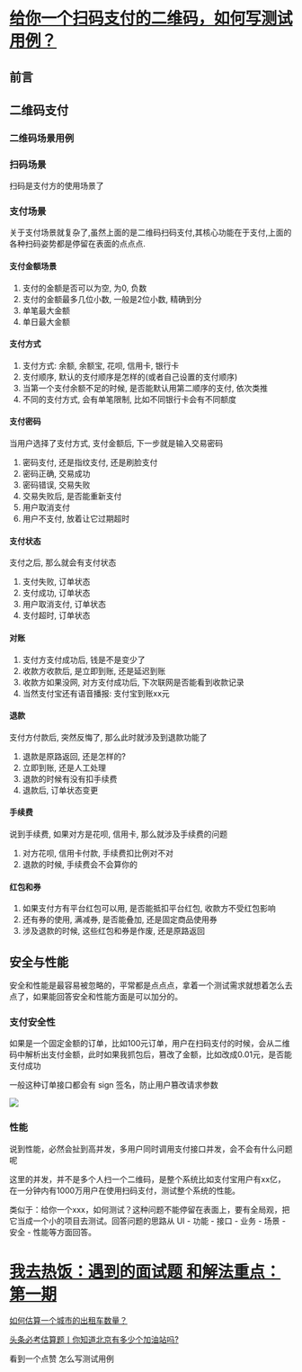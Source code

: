 # [给你一个扫码支付的二维码，如何写测试用例？](https://mp.weixin.qq.com/s/TFAG-E6QasOGx-13HtO0hw)

## 前言



## 二维码支付



### 二维码场景用例



### 扫码场景

扫码是支付方的使用场景了



### 支付场景

关于支付场景就复杂了,虽然上面的是二维码扫码支付,其核心功能在于支付,上面的各种扫码姿势都是停留在表面的点点点.

#### 支付金额场景

1. 支付的金额是否可以为空, 为0, 负数
2. 支付的金额最多几位小数, 一般是2位小数, 精确到分
3. 单笔最大金额
4. 单日最大金额

#### 支付方式

1. 支付方式: 余额, 余额宝, 花呗, 信用卡, 银行卡
2. 支付顺序, 默认的支付顺序是怎样的(或者自己设置的支付顺序)
3. 当第一个支付余额不足的时候, 是否能默认用第二顺序的支付, 依次类推
4. 不同的支付方式, 会有单笔限制, 比如不同银行卡会有不同额度

#### 支付密码

当用户选择了支付方式, 支付金额后, 下一步就是输入交易密码

1. 密码支付, 还是指纹支付, 还是刷脸支付
2. 密码正确, 交易成功
3. 密码错误, 交易失败
4. 交易失败后, 是否能重新支付
5. 用户取消支付
6. 用户不支付, 放着让它过期超时

#### 支付状态

支付之后, 那么就会有支付状态

1. 支付失败, 订单状态
2. 支付成功, 订单状态
3. 用户取消支付, 订单状态
4. 支付超时, 订单状态

#### 对账

1. 支付方支付成功后, 钱是不是变少了
2. 收款方收款后, 是立即到账, 还是延迟到账
3. 收款方如果没网, 对方支付成功后, 下次联网是否能看到收款记录
4. 当然支付宝还有语音播报: 支付宝到账xx元

#### 退款

支付方付款后, 突然反悔了, 那么此时就涉及到退款功能了

1. 退款是原路返回, 还是怎样的?
2. 立即到账, 还是人工处理
3. 退款的时候有没有扣手续费
4. 退款后, 订单状态变更

#### 手续费

说到手续费, 如果对方是花呗, 信用卡, 那么就涉及手续费的问题

1. 对方花呗, 信用卡付款, 手续费扣比例对不对
2. 退款的时候, 手续费会不会算你的

#### 红包和券

1. 如果支付方有平台红包可以用, 是否能抵扣平台红包, 收款方不受红包影响
2. 还有券的使用, 满减券, 是否能叠加, 还是固定商品使用券
3. 涉及退款的时候, 这些红包和券是作废, 还是原路返回

## 安全与性能

安全和性能是最容易被忽略的，平常都是点点点，拿着一个测试需求就想着怎么去点了，如果能回答安全和性能方面是可以加分的。

### 支付安全性

如果是一个固定金额的订单，比如100元订单，用户在扫码支付的时候，会从二维码中解析出支付金额，此时如果我抓包后，篡改了金额，比如改成0.01元，是否能支付成功

一般这种订单接口都会有 sign 签名，防止用户篡改请求参数

![](https://mmbiz.qpic.cn/mmbiz_png/qia7WF9xhFyBiaMYSVX3F5U53lojUdIOOXP5GiaIQnknva7DRKgcVsqDhumZlgkNzTTibtM3bjDxvk0DQhwsPlmNUA/640)

### 性能

说到性能，必然会扯到高并发，多用户同时调用支付接口并发，会不会有什么问题呢

这里的并发，并不是多个人扫一个二维码，是整个系统比如支付宝用户有xx亿，在一分钟内有1000万用户在使用扫码支付，测试整个系统的性能。

类似于：给你一个xxx，如何测试？这种问题不能停留在表面上，要有全局观，把它当成一个小的项目去测试。回答问题的思路从 UI - 功能 - 接口 - 业务 - 场景 - 安全 - 性能等方面回答。

# [我去热饭：遇到的面试题 和解法重点：第一期](https://mp.weixin.qq.com/s/GNkxwJvKqGRECVoJ4rKcPA)



[如何估算一个城市的出租车数量？](http://www.woshipm.com/zhichang/3494300.html)

[头条必考估算题丨你知道北京有多少个加油站吗?](https://zhuanlan.zhihu.com/p/60716010)

看到一个点赞 怎么写测试用例